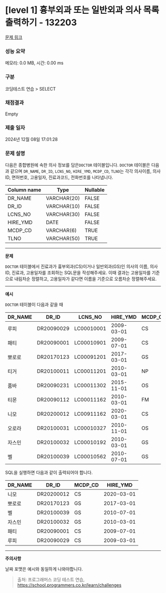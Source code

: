 # \[level 1] 흉부외과 또는 일반외과 의사 목록 출력하기 - 132203

[문제 링크](https://school.programmers.co.kr/learn/courses/30/lessons/132203)

### 성능 요약

메모리: 0.0 MB, 시간: 0.00 ms

### 구분

코딩테스트 연습 > SELECT

### 채점결과

Empty

### 제출 일자

2024년 12월 08일 17:01:28

### 문제 설명

다음은 종합병원에 속한 의사 정보를 담은`DOCTOR` 테이블입니다. `DOCTOR` 테이블은 다음과 같으며 `DR_NAME`, `DR_ID`, `LCNS_NO`, `HIRE_YMD`, `MCDP_CD`, `TLNO`는 각각 의사이름, 의사ID, 면허번호, 고용일자, 진료과코드, 전화번호를 나타냅니다.

| Column name | Type        | Nullable |
| ----------- | ----------- | -------- |
| DR\_NAME    | VARCHAR(20) | FALSE    |
| DR\_ID      | VARCHAR(10) | FALSE    |
| LCNS\_NO    | VARCHAR(30) | FALSE    |
| HIRE\_YMD   | DATE        | FALSE    |
| MCDP\_CD    | VARCHAR(6)  | TRUE     |
| TLNO        | VARCHAR(50) | TRUE     |

***

**문제**

`DOCTOR` 테이블에서 진료과가 흉부외과(CS)이거나 일반외과(GS)인 의사의 이름, 의사ID, 진료과, 고용일자를 조회하는 SQL문을 작성해주세요. 이때 결과는 고용일자를 기준으로 내림차순 정렬하고, 고용일자가 같다면 이름을 기준으로 오름차순 정렬해주세요.

***

**예시**

`DOCTOR` 테이블이 다음과 같을 때

| DR\_NAME | DR\_ID     | LCNS\_NO   | HIRE\_YMD  | MCDP\_CD | TLNO        |
| -------- | ---------- | ---------- | ---------- | -------- | ----------- |
| 루피       | DR20090029 | LC00010001 | 2009-03-01 | CS       | 01085482011 |
| 패티       | DR20090001 | LC00010901 | 2009-07-01 | CS       | 01085220122 |
| 뽀로로      | DR20170123 | LC00091201 | 2017-03-01 | GS       | 01034969210 |
| 티거       | DR20100011 | LC00011201 | 2010-03-01 | NP       | 01034229818 |
| 품바       | DR20090231 | LC00011302 | 2015-11-01 | OS       | 01049840278 |
| 티몬       | DR20090112 | LC00011162 | 2010-03-01 | FM       | 01094622190 |
| 니모       | DR20200012 | LC00911162 | 2020-03-01 | CS       | 01089483921 |
| 오로라      | DR20100031 | LC00010327 | 2010-11-01 | OS       | 01098428957 |
| 자스민      | DR20100032 | LC00010192 | 2010-03-01 | GS       | 01023981922 |
| 벨        | DR20100039 | LC00010562 | 2010-07-01 | GS       | 01058390758 |

SQL을 실행하면 다음과 같이 출력되어야 합니다.

| DR\_NAME | DR\_ID     | MCDP\_CD | HIRE\_YMD  |
| -------- | ---------- | -------- | ---------- |
| 니모       | DR20200012 | CS       | 2020-03-01 |
| 뽀로로      | DR20170123 | GS       | 2017-03-01 |
| 벨        | DR20100039 | GS       | 2010-07-01 |
| 자스민      | DR20100032 | GS       | 2010-03-01 |
| 패티       | DR20090001 | CS       | 2009-07-01 |
| 루피       | DR20090029 | CS       | 2009-03-01 |

***

**주의사항**

날짜 포맷은 예시와 동일하게 나와야합니다.

> 출처: 프로그래머스 코딩 테스트 연습, https://school.programmers.co.kr/learn/challenges
